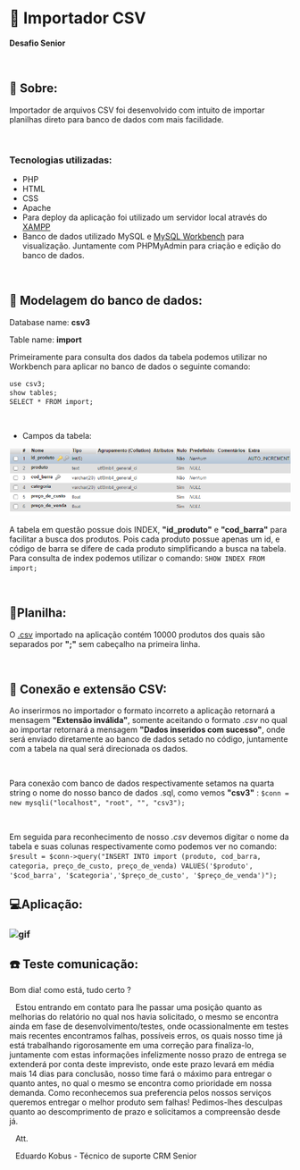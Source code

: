 # :page_facing_up: Importador CSV 
   **Desafio Senior**

&nbsp;
## :book: Sobre: 
Importador de arquivos CSV foi desenvolvido com intuito de importar planilhas direto para banco de dados com mais facilidade.

&nbsp;
### Tecnologias utilizadas: 
* PHP
* HTML
* CSS
* Apache
* Para deploy da aplicação foi utilizado um servidor local através do <a href="https://www.apachefriends.org/pt_br/index.html">XAMPP</a>
* Banco de dados utilizado MySQL e <a href="https://dev.mysql.com/downloads/workbench/">MySQL Workbench</a> para visualização. Juntamente com PHPMyAdmin para criação e edição do banco de dados.

&nbsp;

## :game_die: Modelagem do banco de dados: 
Database name: **csv3**
&nbsp;

Table name: **import**

Primeiramente para consulta dos dados da tabela podemos utilizar no Workbench para aplicar no banco de dados o seguinte comando: 

```
use csv3;
show tables;
SELECT * FROM import; 
```
&nbsp;

- Campos da tabela:

![coluns](/img/coluns.PNG)

A tabela em questão possue dois INDEX, **"id_produto"** e **"cod_barra"** para facilitar a busca dos produtos. Pois cada produto possue apenas um id, e código de barra se difere de cada produto simplificando a busca na tabela. Para consulta de index podemos utilizar o comando:
```SHOW INDEX FROM import;```

&nbsp; 
## :page_with_curl:Planilha:
O <a href="https://github.com/Edu-Kobus/CSV_file_importer/tree/master/spreadsheets">.csv</a> importado na aplicação contém 10000 produtos dos quais são separados por **";"** sem cabeçalho na primeira linha.


&nbsp;
&ensp;

## :electric_plug: Conexão e extensão CSV:
Ao inserirmos no importador o formato incorreto a aplicação retornará a mensagem **"Extensão inválida"**, somente aceitando o formato *.csv* no qual ao importar retornará a mensagem **"Dados inseridos com sucesso"**, onde será enviado diretamente ao banco de dados setado no código, juntamente com a tabela na qual será direcionada os dados.

&ensp;

Para conexão com banco de dados respectivamente setamos na quarta string o nome do nosso banco de dados .sql, como vemos **"csv3"** :
`$conn = new mysqli("localhost", "root", "", "csv3");`

&ensp;

Em seguida para reconhecimento de nosso *.csv* devemos digitar o nome da tabela e suas colunas respectivamente como podemos ver no comando: 
`$result = $conn->query("INSERT INTO import (produto, cod_barra, categoria, preço_de_custo, preço_de_venda) VALUES('$produto', '$cod_barra', '$categoria','$preço_de_custo', '$preço_de_venda')");
`

## :computer:Aplicação:
### ![gif](/img/img.gif)

## :phone: Teste comunicação:

Bom dia! como está, tudo certo ? 

&ensp;
Estou entrando em contato para lhe passar uma posição quanto as melhorias do relatório no qual nos havia solicitado, o mesmo se encontra ainda em fase de desenvolvimento/testes, onde ocassionalmente em testes mais recentes encontramos falhas, possíveis erros, os quais nosso time já está trabalhando rigorosamente em uma correção para finaliza-lo, juntamente com estas informações infelizmente nosso prazo de entrega se extenderá por conta deste imprevisto, onde este prazo levará em média mais 14 dias para conclusão, nosso time fará o máximo para entregar o quanto antes, no qual o mesmo se encontra como prioridade em nossa demanda. Como reconhecemos sua preferencia pelos nossos serviços queremos entregar o melhor produto sem falhas! Pedimos-lhes desculpas quanto ao descomprimento de prazo e solicitamos a compreensão desde já. 

&ensp;
Att. 

&ensp;
Eduardo Kobus - Técnico de suporte CRM Senior
